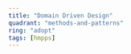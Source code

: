 ```yaml
---
title: "Domain Driven Design"
quadrant: "methods-and-patterns"
ring: "adopt"
tags: [hmpps]
---
```



